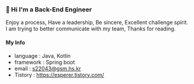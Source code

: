 ### 👋 Hi I'm a Back-End Engineer 

Enjoy a process, Have a leadership, Be sincere, Excellent challenge spirit.  
I am trying to better communicate with my team, Thanks for reading.

#### My Info
- language : Java, Kotlin
- framework : Spring boot
- email : s22043@gsm.hs.kr
- Tistory : https://esperer.tistory.com/
